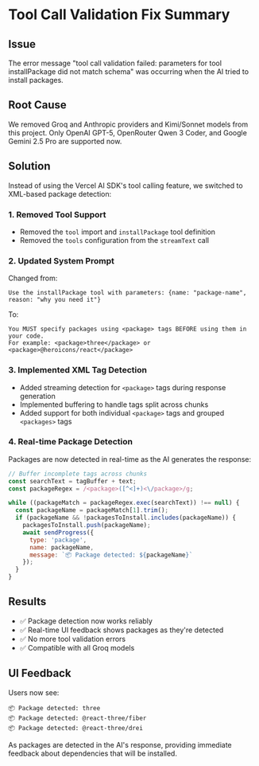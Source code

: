 # Tool Call Validation Fix Summary

## Issue
The error message "tool call validation failed: parameters for tool installPackage did not match schema" was occurring when the AI tried to install packages.

## Root Cause
We removed Groq and Anthropic providers and Kimi/Sonnet models from this project. Only OpenAI GPT-5, OpenRouter Qwen 3 Coder, and Google Gemini 2.5 Pro are supported now.

## Solution
Instead of using the Vercel AI SDK's tool calling feature, we switched to XML-based package detection:

### 1. Removed Tool Support
- Removed the `tool` import and `installPackage` tool definition
- Removed the `tools` configuration from the `streamText` call

### 2. Updated System Prompt
Changed from:
```
Use the installPackage tool with parameters: {name: "package-name", reason: "why you need it"}
```

To:
```
You MUST specify packages using <package> tags BEFORE using them in your code. 
For example: <package>three</package> or <package>@heroicons/react</package>
```

### 3. Implemented XML Tag Detection
- Added streaming detection for `<package>` tags during response generation
- Implemented buffering to handle tags split across chunks
- Added support for both individual `<package>` tags and grouped `<packages>` tags

### 4. Real-time Package Detection
Packages are now detected in real-time as the AI generates the response:
```javascript
// Buffer incomplete tags across chunks
const searchText = tagBuffer + text;
const packageRegex = /<package>([^<]+)<\/package>/g;

while ((packageMatch = packageRegex.exec(searchText)) !== null) {
  const packageName = packageMatch[1].trim();
  if (packageName && !packagesToInstall.includes(packageName)) {
    packagesToInstall.push(packageName);
    await sendProgress({ 
      type: 'package', 
      name: packageName,
      message: `📦 Package detected: ${packageName}`
    });
  }
}
```

## Results
- ✅ Package detection now works reliably
- ✅ Real-time UI feedback shows packages as they're detected
- ✅ No more tool validation errors
- ✅ Compatible with all Groq models

## UI Feedback
Users now see:
```
📦 Package detected: three
📦 Package detected: @react-three/fiber
📦 Package detected: @react-three/drei
```

As packages are detected in the AI's response, providing immediate feedback about dependencies that will be installed.